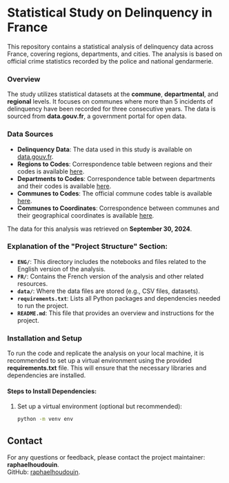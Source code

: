 # Statistical Study on Delinquency in France

This repository contains a statistical analysis of delinquency data across France, covering regions, departments, and cities. The analysis is based on official crime statistics recorded by the police and national gendarmerie.

### Overview
The study utilizes statistical datasets at the **commune**, **departmental**, and **regional** levels. It focuses on communes where more than 5 incidents of delinquency have been recorded for three consecutive years. The data is sourced from **data.gouv.fr**, a government portal for open data.

### Data Sources
- **Delinquency Data**: The data used in this study is available on [data.gouv.fr](https://www.data.gouv.fr/fr/datasets/bases-statistiques-communale-departementale-et-regionale-de-la-delinquance-enregistree-par-la-police-et-la-gendarmerie-nationales/#/resources).
- **Regions to Codes**: Correspondence table between regions and their codes is available [here](https://public.opendatasoft.com/explore/dataset/anciennes-nouvelles-regions/table/?flg=fr-fr).
- **Departments to Codes**: Correspondence table between departments and their codes is available [here](https://public.opendatasoft.com/explore/dataset/georef-france-departement/export/?disjunctive.reg_name&disjunctive.dep_name&sort=year).
- **Communes to Codes**: The official commune codes table is available [here](https://www.data.gouv.fr/fr/datasets/code-officiel-geographique-cog/).
- **Communes to Coordinates**: Correspondence between communes and their geographical coordinates is available [here](https://www.data.gouv.fr/fr/datasets/villes-de-france/#/resources).

The data for this analysis was retrieved on **September 30, 2024**.

### **Explanation of the "Project Structure" Section:**
- **`ENG/`**: This directory includes the notebooks and files related to the English version of the analysis.
- **`FR/`**: Contains the French version of the analysis and other related resources.
- **`data/`**: Where the data files are stored (e.g., CSV files, datasets).
- **`requirements.txt`**: Lists all Python packages and dependencies needed to run the project.
- **`README.md`**: This file that provides an overview and instructions for the project.

### Installation and Setup
To run the code and replicate the analysis on your local machine, it is recommended to set up a virtual environment using the provided **requirements.txt** file. This will ensure that the necessary libraries and dependencies are installed.

#### Steps to Install Dependencies:
1. Set up a virtual environment (optional but recommended):
   ```bash
   python -m venv env
   
## Contact
For any questions or feedback, please contact the project maintainer: **raphaelhoudouin**.  
GitHub: [raphaelhoudouin](https://github.com/raphaelhoudouin).
